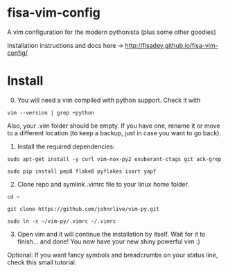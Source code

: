 # fisa-vim-config
A vim configuration for the modern pythonista (plus some other goodies)

Installation instructions and docs here -> http://fisadev.github.io/fisa-vim-config/

# Install

0) You will need a vim compiled with python support. Check it with 

``
vim --version | grep +python
``

Also, your .vim folder should be empty. If you have one, rename it or move to a different location (to keep a backup, just in case you want to go back).

1) Install the required dependencies:

``
sudo apt-get install -y curl vim-nox-py2 exuberant-ctags git ack-grep
``

``
sudo pip install pep8 flake8 pyflakes isort yapf
``

2) Clone repo and symlink .vimrc file to your linux home folder.

``
cd ~
``

``
git clone https://github.com/johnrlive/vim-py.git
``

``
sudo ln -s ~/vim-py/.vimrc ~/.vimrc
``

3) Open vim and it will continue the installation by itself. Wait for it to finish... and done! You now have your new shiny powerful vim :)

Optional: If you want fancy symbols and breadcrumbs on your status line, check this small tutorial.
